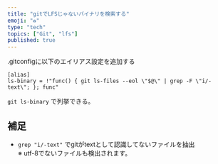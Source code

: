 ```yaml
---
title: "gitでLFSじゃないバイナリを検索する"
emoji: "♻️"
type: "tech"
topics: ["Git", "lfs"]
published: true
---
```


.gitconfigに以下のエイリアス設定を追加する

```:.gitconfig
[alias]
ls-binary = !"func() { git ls-files --eol \"$@\" | grep -F \"i/-text\"; }; func"
```

`git ls-binary` で列挙できる。

## 補足
* `grep "i/-text"` でgitがtextとして認識してないファイルを抽出  
※ utf-8でないファイルも検出されます。
